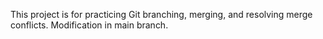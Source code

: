 This project is for practicing Git branching, merging, and resolving merge conflicts.
Modification in main branch.
